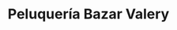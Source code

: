 ---
title: "Peluquería Bazar Valery"
url: /victor-larco-herrera/peluqueria-bazar-valery/
shop: peluquería
---